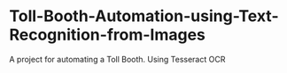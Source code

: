 # Toll-Booth-Automation-using-Text-Recognition-from-Images
A project for automating a Toll Booth. Using Tesseract OCR
